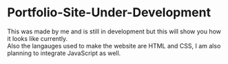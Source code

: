 # Portfolio-Site-Under-Development
This was made by me and is still in development but this will show you how it looks like currently.<br/>
Also the langauges used to make the website are HTML and CSS, I am also planning to integrate JavaScript as well.
